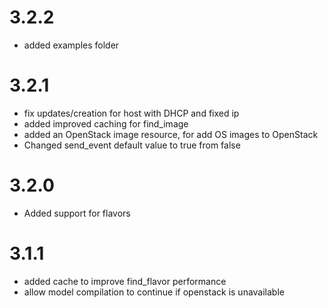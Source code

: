 # 3.2.2
- added examples folder

# 3.2.1
- fix updates/creation for host with DHCP and fixed ip
- added improved caching for find_image
- added an OpenStack image resource, for add OS images to OpenStack
- Changed send_event default value to true from false

# 3.2.0
- Added support for flavors

# 3.1.1
- added cache to improve find_flavor performance
- allow model compilation to continue if openstack is unavailable
